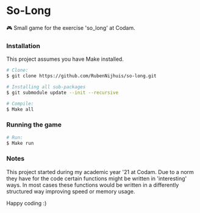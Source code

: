 # So-Long
🎮 Small game for the exercise 'so_long' at Codam. 

### Installation
This project assumes you have Make installed.

```bash
# Clone:
$ git clone https://github.com/RubenNijhuis/so-long.git

# Installing all sub-packages
$ git submodule update --init --recursive

# Compile:
$ Make all
```

### Running the game
```bash
# Run:
$ Make run
```

### Notes
This project started during my academic year '21 at Codam. Due to a norm they have for the code certain functions
might be written in 'interesting' ways. In most cases these functions would be written in a differently structured
way improving speed or memory usage.

Happy coding :)
